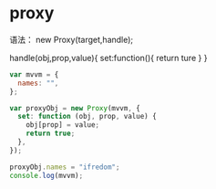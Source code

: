 # proxy

语法： new Proxy(target,handle);

handle(obj,prop,value){
  set:function(){
    return ture
  }
}
```js
var mvvm = {
  names: "",
};

var proxyObj = new Proxy(mvvm, {
  set: function (obj, prop, value) {
    obj[prop] = value;
    return true;
  },
});

proxyObj.names = "ifredom";
console.log(mvvm);
```
